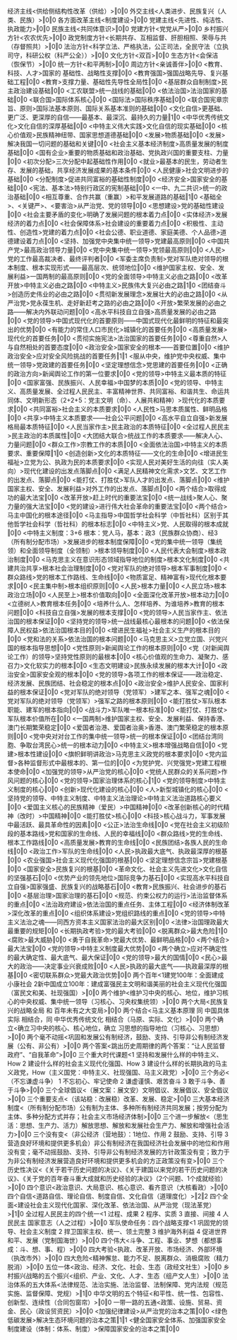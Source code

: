 经济主线<供给侧结构性改革（供给）>‖0‖0
外交主线<人类进步、民族复兴（人类、民族）>‖0‖0
各方面改革主线<制度建设>‖0‖0
党建主线<先进性、纯洁性、执政能力>‖0‖0
民族主线<共同体意识>‖0‖0
党建方针<党党从严>‖0‖0
乡村振兴方针<农农优先>‖0‖0
政党制度方针<长期共存、互相监督、肝胆相照、荣辱与共（存督照共）>‖0‖0
法治方针<科学立法、严格执法，公正司法，全民守法（立执司守，科研公权（科严公全））>‖0‖0
文化方针<双百>‖0‖0
生态方针<会保洁（恢保节）>‖0‖0
统一方针<和平两制>‖0‖0
周边方针<亲诚善伴>‖0‖0
<教育、科技、人才>国家的 基础性、战略性支撑‖0‖0
<教育强国>强国战略先导、复兴基础工程‖0‖0
<教育>支撑力量、基础性先导性全局性‖0‖0
<基层群众自制制度>民主政治建设基础‖0‖0
<工农联盟>统一战线的基础‖0‖0
<依法治国>法治国家的基础‖0‖0
<联合国>国际体系核心‖0‖0
<国际法>国际秩序基础‖0‖0
<联合国宪章宗旨、原则>国际法基本原则、国际关系基本准则的基础‖0‖0
<文化自信>更基础、更广泛、更深厚的自信——最基本、最深沉、最持久的力量‖1‖0
<中华优秀传统文化>文化自信的深厚基础‖0‖0
<中特主义伟大实践>文化自信的现实基础‖0‖0
<核心价值观>民族精神纽带、国家思想道德基础‖0‖0
<发展>物质基础‖0‖0
<发展>解决我国一切问题的基础和关键‖0‖0
<社会主义基本经济制度>高质量发展的制度基础‖0‖0
<国有企业>重要的物质基础和政治基础、党执政兴国的重要支柱、力量‖0‖0
<初次分配>三次分配中起基础性作用‖0‖0
<就业>最基本的民生，劳动者生存、发展的基础，共享经济发展成果的基本条件‖0‖0
<人民健康>社会文明进步的基础‖0‖0
<分配制度>促进共同富裕的基础性制度‖0‖0
<经济安全>国家安全的基础‖0‖0
<宪法、基本法>特别行政区的宪制基础‖0‖0
<一中、九二共识>统一的政治基础‖0‖0
<相互尊重、合作共赢（重赢）>和平发展道路的基础‖1‖0
<基础全>、<关键严>、<要害治>从严治党、党的领导‖0‖0
<思想建设>党的基础性建设‖0‖0
<社会主要矛盾的变化>明确了发展问题的根本着力点‖0‖0
<实体经济>发展经济的着力点‖0‖0
<社会保障体系>社会建设的重要着力点‖0‖0
<积极性、主动性、创造性>党建的着力点‖0‖0
<社会公德、职业道德、家庭美德、个人品德>道德建设着力点‖0‖0
<坚持、加强党中央集中统一领导>党建最高原则‖0‖0
<中国共产党>最高政治领导力量‖0‖0
<党中央集中统一领导>党领最高原则‖0‖0
<人民>党的工作最高裁决者、最终评判者‖0‖0
<军委主席负责制>党对军队绝对领导的根本制度、根本实现形式——最高层次、统领地位‖0‖0
<维护国家主权、安全、发展利益>一国两制的最高原则‖0‖0
<党的全面领导>中特主义必由之路‖0‖0
<改革开放>中特主义必由之路‖0‖0
<中特主义>民族伟大复兴必由之路‖1‖0
<团结奋斗>创造历史伟业的必由之路‖0‖0
<贯彻新发展理念>发展壮大的必由之路‖0‖0
<从严治党>党永葆生机、走好新赶考之路的必由之路‖0‖0
<开放>繁荣发展的必由之路——解决内外联动问题‖0‖0
<高水平科技自立自强>高质量发展的必由之路‖0‖0
<党的领导>中国式现代化的首要原则——中国式现代化最鲜明的特征和最突出的优势‖0‖0
<有能力的常住人口市民化>城镇化的首要任务‖0‖0
<高质量发展>现代化的首要任务‖0‖0
<贯彻实施宪法>法治国家的首要任务‖0‖0
<尊重自然>人与自然相处的首要态度‖0‖0
<政治安全>国家安全的根本——首要位置‖0‖0
<维护政治安全>应对安全风险挑战的首要任务‖1‖1
<服从中央，维护党中央权威、集中统一领导>党政建的首要任务‖0‖0
<坚定理想信念>党思建的首要任务‖0‖0
<正确的政治方向>新闻舆论工作的第一位要求‖0‖0
<党的领导>中特主义最本质的特征‖0‖0
<国家富强、民族振兴、人民幸福>中国梦的本质‖0‖0
<党的领导、中特主义、高质量发展、全过程人民民主、丰富精神世界、共同富裕、和谐共生、命运共同体、文明新形态（2+2+5：党主文明（命）、人展共和精神）>现代化的本质要求‖0‖0
<共同富裕>社会主义的本质要求‖0‖0
<人民性>马思本质属性、鲜明品格‖0‖0
<共享>中特主义本质要求——社会公平问题‖0‖0
<高水平自立自强>新发展格局最本质特征‖0‖0
<人民当家作主>民主政治的本质特征‖0‖0
<全过程人民民主>民主政治的本质属性‖0‖0
<大团结大联合>统战工作的本质要求——解决人心、力量问题‖0‖0
<群众工作>宗教工作的本质‖0‖0
<全面依法治国>中特主义的本质要求、重要保障‖1‖0
<创造创新>文化的本质特征——文化的生命‖0‖0
<增进民生福祉>立党为公、执政为民的本质要求‖0‖0
<实现人民对美好生活的向往（实人美向）>现代化建设的出发点落脚点‖0‖0
<满足人民精神文化需求>文艺、文艺工作的出发点、落脚点‖0‖0
<能打仗、打胜仗>军队人才的出发点、落脚点‖0‖0
<维护国家主权、安全、发展利益>对外工作的出发点、落脚点‖0‖0
<两个结合>取得成功的最大法宝‖0‖0
<改革开放>赶上时代的重要法宝‖0‖0
<统一战线>聚人心、聚力量的强大法宝‖0‖0
<党的建设>进行伟大社会革命的重要法宝‖0‖0
<两个结合>马主中国化的根本途径‖0‖0
<马主指导>中国哲学社会科学（中哲社科）区别于其他哲学社会科学（哲社科）的根本标志‖0‖0
<中特主义>党、人民取得的根本成就‖0‖0
<中特主义制度：3+6 根本：党人马，基本：政3（民族群众协商）、经3（所有制分配市场）>发展进步的根本制度保障‖0‖0
<党的集中统一领导（集统领）和全面领导制度（全领制）>根本领导制度‖0‖0
<人民代表大会制度>根本政治制度‖0‖0
<马克思主义在意识形态领域指导地位的制度>根本文化制度‖0‖0
<共建共治共享>根本社会治理制度‖0‖0
<党对军队的绝对领导>根本军事制度‖0‖0
<群众路线>党的根本工作路线、生命线‖0‖0
<物质富足、精神富有>现代化根本要求‖0‖0
<民主集中制>根本组织原则‖0‖0
<人民>根本力量‖0‖0
<人民立场>根本政治立场‖0‖0
<人民至上>根本价值取向‖0‖0
<全面深化改革开放>根本动力‖0‖0
<立德树人>教育根本任务‖0‖0
<培养什么人、怎样培养、为谁培养>教育的根本问题‖0‖0
<科技自立自强>发展的根本支撑‖0‖0
<党的领导>人民当家作主、依法治国的根本保证‖0‖0
<坚持党的领导>统一战线最核心最根本的问题‖0‖0
<依法保障人民权益>依法治国根本目的‖0‖0
<增进民生福祉>社会主义生产的根本目的‖0‖0
<党和法的关系>依法治国的根本问题‖0‖0
<马克思主义>立党立国、兴党兴国的根本指导思想‖0‖0
<党性原则>新闻舆论工作的根本原则‖0‖0
<党（对新闻舆论工作）的领导>坚持党性原则的最根本‖0‖0
<核心价值观的生命力、凝聚力、感召力>文化软实力的根本‖0‖0
<生态文明建设>民族永续发展的根本大计‖0‖0
<政治安全>国家安全观的根本‖0‖0
<党的领导>各项工作的根本保证——政治稳定、经济发展、民族团结、社会稳定的根本点‖0‖0
<政治安全>维护人民安全、国家利益的根本保证‖0‖0
<党对军队的绝对领导（党领军）>建军之本、强军之魂‖0‖0
<党对军队的绝对领导（党领军）>强军之路的根本原则‖0‖0
<能打胜仗>军队根本职能、建军的根本指向‖0‖0
<战斗力>军队唯一根本标准‖0‖0
<能打仗、打胜仗>军队根本价值所在‖0‖0
<一国两制>维护国家主权、安全、发展利益、保持香港、澳门长期繁荣稳定‖0‖0
<爱国者治港、爱国者治奥>香港、澳门繁荣稳定的根本原则‖0‖0
<党中央对对台工作的集中统一领导>统一的根本保证‖0‖0
<团结台湾同胞、争取台湾民心>统一的根本动力‖0‖0
<中特主义>根本增强战略自信‖0‖0
<党建>根本性建设‖0‖0
<旗帜鲜明讲政治>马克思主义政党的根本要求‖0‖0
<党内监督>各种监督形式中最根本的、第一位的‖0‖0
<为党护党、兴党强党>党建工程根本使命‖0‖0
<加强党的领导>从严治党的核心‖0‖0
<党统人民群众的关系问题>作风问题的核心‖0‖0
<党的领导>国家治理体系的核心‖1‖0
<党的领导制度>中特主义制度的核心‖0‖0
<创新>现代化建设的核心‖0‖0
<人>新型城镇化的核心‖0‖0
<坚持党的领导、中特主义制度、中特主义法治理论>中特主义法治道路核心要义‖0‖0
<爱国主义核心的民族精神（爱民）>中国精神‖0‖0
<改革创新核心的时代精神（改时）>中国精神‖0‖0
<能打胜仗>核心‖0‖0
<科技>核心战斗力，军事发展中最活跃、最具革命性的因素‖0‖0
<公正>法治生命线‖0‖0
<党在社会主义初级阶段的基本路线>党和国家的生命线、人民的幸福线‖0‖0
<群众路线>党的生命线、根本工作路线‖0‖0
<高质量发展>教育的生命线‖0‖0
<民族团结>各族人民的生命线‖0‖0
<政治工作>军队的生命线‖0‖0
<人民>执政最大底气、执政最深厚的根基‖0‖0
<农业强国>社会主义现代化强国的根基‖0‖0
<坚定理想信念宗旨>党建根基‖0‖0
<国家安全>民族复兴的根基‖0‖0
<革命文化、社会主义先进文化>文化自信的坚强基石‖0‖0
<优势产业的领先地位>国际竞争力基石‖0‖0
<实现高水平科技自立自强>国家强盛、民族复兴的战略基石‖0‖0
<教育>民族振兴、社会进步的基石‖0‖0
<基层治理>国家治理的基石‖0‖0
<规范、约束公权力的运行>法治监督体系的重点‖0‖0
<法治政府建设>依法治国的重点任务、主体工程‖0‖0
<经济体制改革>深化改革的重点‖0‖0
<组织体系建设>党组织路线的重点‖0‖0
<党的领导>中特主义法治之魂——同西方资本主义国家法治的最大区别‖0‖0
<法律>治国理政最大最重要的规矩‖0‖0
<长期执政考验>党的最大考验‖0‖0
<脱离群众>最大危险‖1‖0
<腐败>最大威胁‖0‖0
<勇于自我革命>党最大优势、最鲜明品格‖0‖0
<两个结合>最大法宝‖0‖0
<党的领导>中特主义制度最大优势‖0‖0
<两个确立>应对不确定性的最大确定性、最大底气、最大保证‖0‖0
<党的领导>最大的国情‖0‖0
<民心>最大的政治——决定事业兴衰成败‖0‖0
<人民>执政的最大底气——执政最深厚的根基‖0‖0
<密切联系群众>党最大政治优势‖0‖0
两个百年<1建党100年：全面建成小康社会 2新中国成立100年：建成富强民主文明和谐美丽的社会主义现代化强国（富民文和美、社现强国）>‖0‖0
两个维护<维护习中央的核心、地位，维护习核心的中央权威、集中统一领导（习核心、习央权集统领）>‖0‖0
两个大局<民族复兴的战略全局 和 百年未有之大变局>‖0‖0
两个结合<马主义基本原理 同 中国具体实际 相结合，同 中华优秀传统文化 相结合（马原、实际、文化）>‖0‖0
两个确立<确立习中央的核心、核心地位，确立 习思想的指导地位（习核心、习思想）>‖0‖0
两个毫不动摇<巩固和发展公有制经济，鼓励、支持、引导非公有制经济发展（公有、非公有）>‖0‖0
两个答案<跳出历史周期律的两个答案：“让人民监督政府”、“自我革命”>‖0‖0
三个重大时代课题<1 坚持和发展什么样的中特主义、How 2 建设什么样的社会主义现代化强国、How 3 建设什么样的长期执政的马主义政党，How（主义国党：中特主义、社现强国、马主义政党）>‖0‖0
三个务必<（不忘谦虚斗争） 1 不忘初心、牢记使命 2 谦虚谨慎、艰苦奋斗 3 敢于斗争、善于斗争>‖0‖0
三个全球倡议<（展文案：展文安）文明倡议、发展倡议、安全倡议>‖0‖0
三个重要支点<（该站稳：改展稳）改革、发展、稳定>‖0‖0
三大基本经济制度<（所有制分配市场）公有制为主体、多种所有制经济共同发展；按劳分配为主体、多种分配方式并存；社会主义市场经济体制>‖0‖0
三个进一步解放<（思生活：思想、生产力、活力）解放思想、解放和发展社会生产力、解放和增强社会活力>‖0‖0
三个没有变<（非公经济（营地鼓）：1地位、作用 2 鼓励、支持、引导 3 营造良好环境和提供更多机会）非公有制经济在我国经济社会发展中的地位和作用没有变；毫不动摇鼓励、支持、引导非公有制经济发展的方针政策没有变；致力于为非公有制经济发展营造良好环境和提供更多机会的方正政策没有变>‖0‖0
三个历史性决议<《关于若干历史问题的决议》、《关于建国以来党的若干历史问题的决议》、《关于党的百年奋斗重大成就和历史经验的决议》（2个问题、1个成就经验）>‖0‖0
四个意识<政治意识、大局意识、核心意识、看齐意识（大核看政）>‖0‖0
四个自信<道路自信、理论自信、制度自信、文化自信（道理度化）>‖2‖2
四个全面<建设社会主义现代化国家、深化改革、依法治国、从严治党（现法革党）>‖1‖0
全过程人民民主的四个统一<1 过程、成果 2 程序、实质 3 直接、间接 4 人民民主 国家意志（人之过程）>‖0‖0
军队使命任务：四个战略支撑<1 巩固党的领导、社会主义制度 2 捍卫国家主权、统一、领土完整 3 维护海外利益 4 促进世界和平、发展（党制国海世）>‖0‖0
四个伟大<斗争、工程、事业、梦想（都想事成：斗、想、事、程）>‖0‖0
四大考验<执政、改革开放、市场经济、外部环境（执改市外）>‖0‖0
四大危险<精神懈怠、能力不足、脱离群众、消极腐败（精力脱消）>‖0‖0
五位一体<政治、经济、文化、社会、生态（政经文社生）>‖0‖0
乡村振兴战略的五个振兴<组织、产业、文化、人才、生态（组产文人生）>‖0‖0
法治体系的五大体系<法律规范、法治实施、法治监督、法制保障、党内法规（规范实施、监督保障、党规）>‖1‖0
中华文明的五个特征<和平性、统一性、包容性、创新型、连续性（合同包窗帘）>‖0‖0
一带一路的五通<政策、设施、贸易、资金、民心（政设贸资民）>‖0‖0
<加强纪律建设>从严治党的治本之策‖0‖0
<绿色低碳发展>解决生态环境问题的治本之策‖1‖1
<健全国家安全体系、加强国家安全制度建设（体制：体系、制度）>保障国家安全的治本之策‖0‖0
